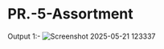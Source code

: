 # PR.-5-Assortment
Output 1:-
![Screenshot 2025-05-21 123337](https://github.com/user-attachments/assets/0cf3b5df-516d-4392-8aec-b538c4350483)


